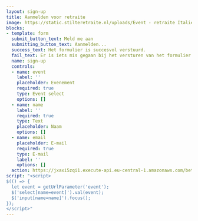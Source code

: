 ```yaml
---
layout: sign-up
title: Aanmelden voor retraite
image: https://static.stilteretraite.nl/uploads/Event - retraite Italie 2.jpg
blocks:
- template: form
  submit_button_text: Meld me aan
  submitting_button_text: Aanmelden...
  success_text: Het formulier is succesvol verstuurd.
  fail_text: Er is iets mis gegaan bij het versturen van het formulier.
  name: sign-up
  controls:
  - name: event
    label: ''
    placeholder: Evenement
    required: true
    type: Event select
    options: []
  - name: name
    label: ''
    required: true
    type: Text
    placeholder: Naam
    options: []
  - name: email
    placeholder: E-mail
    required: true
    type: E-mail
    label: ''
    options: []
  action: https://jxaxi5zqi1.execute-api.eu-central-1.amazonaws.com/beta/sendsignupform
script: "<script>
$(() => {
  let event = getUrlParameter('event');
  $('select[name=event]').val(event);
  $('input[name=name]').focus();
});
</script>"
---
```

